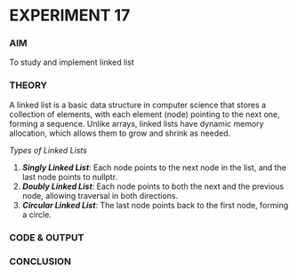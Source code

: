 # EXPERIMENT 17
### AIM
To study and implement linked list
### THEORY
A linked list is a basic data structure in computer science that stores a collection of elements, with each element (node) pointing to the next one, forming a sequence. Unlike arrays, linked lists have dynamic memory allocation, which allows them to grow and shrink as needed.<br>

*Types of Linked Lists* <br>
1. ___Singly Linked List___: Each node points to the next node in the list, and the last node points to nullptr. <br>
2. ***Doubly Linked List***: Each node points to both the next and the previous node, allowing traversal in both directions. <br>
3. ***Circular Linked List***: The last node points back to the first node, forming a circle. <br>
### CODE & OUTPUT
### CONCLUSION
